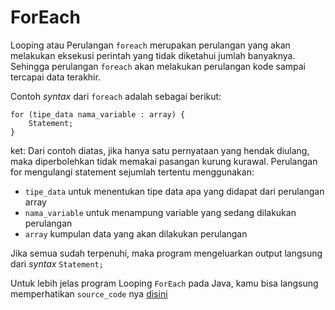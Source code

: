 # ForEach

Looping atau Perulangan `foreach` merupakan perulangan yang akan melakukan eksekusi perintah yang tidak diketahui jumlah banyaknya. Sehingga perulangan `foreach` akan melakukan perulangan kode sampai tercapai data terakhir. 

Contoh *syntax* dari `foreach` adalah sebagai berikut:

```
for (tipe_data nama_variable : array) {
    Statement;
}
```

ket: Dari contoh diatas, jika hanya satu pernyataan yang hendak diulang, maka diperbolehkan tidak memakai pasangan kurung kurawal. Perulangan for mengulangi statement sejumlah tertentu menggunakan:

- `tipe_data` untuk menentukan tipe data apa yang didapat dari perulangan array
- `nama_variable` untuk menampung variable yang sedang dilakukan perulangan
- `array` kumpulan data yang akan dilakukan perulangan

Jika semua sudah terpenuhi, maka program mengeluarkan output langsung dari *syntax* `Statement;`

Untuk lebih jelas program Looping `ForEach` pada Java, kamu bisa langsung memperhatikan `source_code` nya [disini](https://github.com/bellshade/Java/blob/main/src/main/java/learn/basic/Looping/ForEach/ForEachStatement.java)